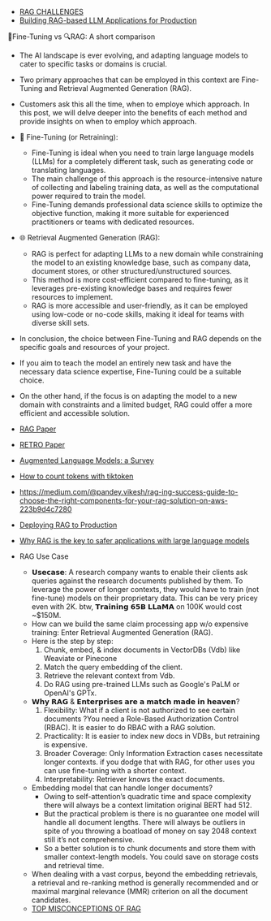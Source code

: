 - [RAG CHALLENGES]()
- [Building RAG-based LLM Applications for Production](https://www.anyscale.com/blog/a-comprehensive-guide-for-building-rag-based-llm-applications-part-1)

🧠Fine-Tuning vs 🔍RAG: A short comparison

- The AI landscape is ever evolving, and adapting language models to cater to specific tasks or domains is crucial. 
- Two primary approaches that can be employed in this context are Fine-Tuning and Retrieval Augmented Generation (RAG). 
- Customers ask this all the time, when to employe which approach. In this post, we will delve deeper into the benefits of each method and provide insights on when to employ which approach.

- 🎯 Fine-Tuning (or Retraining):
    * Fine-Tuning is ideal when you need to train large language models (LLMs) for a completely different task, such as generating code or translating languages.
    * The main challenge of this approach is the resource-intensive nature of collecting and labeling training data, as well as the computational power required to train the model.
    * Fine-Tuning demands professional data science skills to optimize the objective function, making it more suitable for experienced practitioners or teams with dedicated resources.

- 🌐 Retrieval Augmented Generation (RAG):
    * RAG is perfect for adapting LLMs to a new domain while constraining the model to an existing knowledge base, such as company data, document stores, or other structured/unstructured sources.
    * This method is more cost-efficient compared to fine-tuning, as it leverages pre-existing knowledge bases and requires fewer resources to implement.
    * RAG is more accessible and user-friendly, as it can be employed using low-code or no-code skills, making it ideal for teams with diverse skill sets.

- In conclusion, the choice between Fine-Tuning and RAG depends on the specific goals and resources of your project. 
- If you aim to teach the model an entirely new task and have the necessary data science expertise, Fine-Tuning could be a suitable choice. 
- On the other hand, if the focus is on adapting the model to a new domain with constraints and a limited budget, RAG could offer a more efficient and accessible solution.
- [RAG Paper](https://arxiv.org/pdf/2005.11401.pdf)
- [RETRO Paper](https://arxiv.org/pdf/2112.04426.pdf)
- [Augmented Language Models: a Survey](https://arxiv.org/pdf/2302.07842.pdf)
- [How to count tokens with tiktoken](https://github.com/openai/openai-cookbook/blob/main/examples/How_to_count_tokens_with_tiktoken.ipynb)
- https://medium.com/@pandey.vikesh/rag-ing-success-guide-to-choose-the-right-components-for-your-rag-solution-on-aws-223b9d4c7280
- [Deploying RAG to Production](https://haystack.deepset.ai/blog/rag-deployment)
- [Why RAG is the key to safer applications with large language models](https://www.deepset.ai/blog/llms-retrieval-augmentation)
- RAG Use Case
     - 𝗨𝘀𝗲𝗰𝗮𝘀𝗲:  A research company wants to enable their clients  ask queries against the research documents published by them. To leverage the power of longer contexts, they would have to train (not fine-tune) models on their proprietary data. This can be very pricey even with 2K. btw, 𝗧𝗿𝗮𝗶𝗻𝗶𝗻𝗴 𝟲𝟱𝗕 𝗟𝗟𝗮𝗠𝗔 on 100K would cost ~$150M.
     - How can we build the same claim processing app w/o expensive training:  Enter Retrieval Augmented Generation (RAG).
     - Here is the step by step:
         1. Chunk, embed, & index documents in VectorDBs (Vdb) like Weaviate or Pinecone
         2. Match the query embedding of the client.
         3. Retrieve the relevant context from Vdb.
         4. Do RAG using pre-trained LLMs such as Google's PaLM or OpenAI's GPTx.
     - 𝗪𝗵𝘆 𝗥𝗔𝗚 & 𝗘𝗻𝘁𝗲𝗿𝗽𝗿𝗶𝘀𝗲𝘀 𝗮𝗿𝗲 𝗮 𝗺𝗮𝘁𝗰𝗵 𝗺𝗮𝗱𝗲 𝗶𝗻 𝗵𝗲𝗮𝘃𝗲𝗻?
         1. Flexibility:  What if a client is not authorized to see certain documents ?You need a Role-Based Authorization Control (RBAC). It is easier to do RBAC with a RAG solution.
         2. Practicality: It is easier to index new docs in VDBs, but retraining is expensive.
         3. Broader Coverage: Only Information Extraction cases necessitate longer contexts. if you dodge that with RAG, for other uses you can use fine-tuning with a shorter context.
         4. Interpretability: Retriever knows the exact documents.
     - Embedding model that can handle longer documents?
         - Owing to self-attention’s quadratic time and space complexity there will always be a context limitation original BERT had 512.
         - But the practical problem is there is no guarantee one model will handle all document lengths. There will always be outliers in spite of you throwing a boatload of money on say 2048 context still it’s not comprehensive.
         - So a better solution is to chunk documents and store them with smaller context-length models. You could save on storage costs and retrieval time.
     - When dealing with a vast corpus, beyond the embedding retrievals, a retrieval and re-ranking method is generally recommended and or maximal marginal relevance (MMR) criterion on all the document candidates.
     - [TOP MISCONCEPTIONS OF RAG](https://media.licdn.com/dms/document/media/D561FAQFslxFrkRRp9A/feedshare-document-pdf-analyzed/0/1694709823484?e=1696464000&v=beta&t=6peZ0-W0TFFpnYaz3nh6TlvHuEOyB2i1p_aLHNzJFk4)
